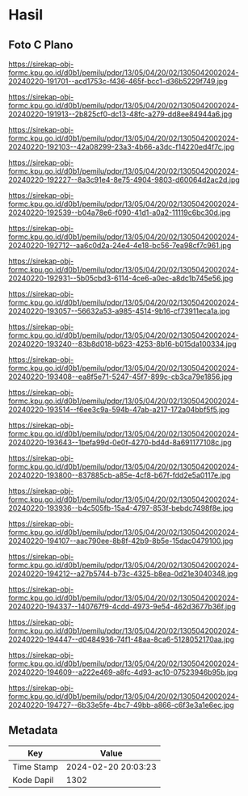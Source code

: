 # Hasil

## Foto C Plano

https://sirekap-obj-formc.kpu.go.id/d0b1/pemilu/pdpr/13/05/04/20/02/1305042002024-20240220-191701--acd1753c-f436-465f-bcc1-d36b5229f749.jpg

https://sirekap-obj-formc.kpu.go.id/d0b1/pemilu/pdpr/13/05/04/20/02/1305042002024-20240220-191913--2b825cf0-dc13-48fc-a279-dd8ee84944a6.jpg

https://sirekap-obj-formc.kpu.go.id/d0b1/pemilu/pdpr/13/05/04/20/02/1305042002024-20240220-192103--42a08299-23a3-4b66-a3dc-f14220ed4f7c.jpg

https://sirekap-obj-formc.kpu.go.id/d0b1/pemilu/pdpr/13/05/04/20/02/1305042002024-20240220-192227--8a3c91e4-8e75-4904-9803-d60064d2ac2d.jpg

https://sirekap-obj-formc.kpu.go.id/d0b1/pemilu/pdpr/13/05/04/20/02/1305042002024-20240220-192539--b04a78e6-f090-41d1-a0a2-11119c6bc30d.jpg

https://sirekap-obj-formc.kpu.go.id/d0b1/pemilu/pdpr/13/05/04/20/02/1305042002024-20240220-192712--aa6c0d2a-24e4-4e18-bc56-7ea98cf7c961.jpg

https://sirekap-obj-formc.kpu.go.id/d0b1/pemilu/pdpr/13/05/04/20/02/1305042002024-20240220-192931--5b05cbd3-6114-4ce6-a0ec-a8dc1b745e56.jpg

https://sirekap-obj-formc.kpu.go.id/d0b1/pemilu/pdpr/13/05/04/20/02/1305042002024-20240220-193057--56632a53-a985-4514-9b16-cf73911eca1a.jpg

https://sirekap-obj-formc.kpu.go.id/d0b1/pemilu/pdpr/13/05/04/20/02/1305042002024-20240220-193240--83b8d018-b623-4253-8b16-b015da100334.jpg

https://sirekap-obj-formc.kpu.go.id/d0b1/pemilu/pdpr/13/05/04/20/02/1305042002024-20240220-193408--ea8f5e71-5247-45f7-899c-cb3ca79e1856.jpg

https://sirekap-obj-formc.kpu.go.id/d0b1/pemilu/pdpr/13/05/04/20/02/1305042002024-20240220-193514--f6ee3c9a-594b-47ab-a217-172a04bbf5f5.jpg

https://sirekap-obj-formc.kpu.go.id/d0b1/pemilu/pdpr/13/05/04/20/02/1305042002024-20240220-193643--1befa99d-0e0f-4270-bd4d-8a691177108c.jpg

https://sirekap-obj-formc.kpu.go.id/d0b1/pemilu/pdpr/13/05/04/20/02/1305042002024-20240220-193800--837885cb-a85e-4cf8-b67f-fdd2e5a0117e.jpg

https://sirekap-obj-formc.kpu.go.id/d0b1/pemilu/pdpr/13/05/04/20/02/1305042002024-20240220-193936--b4c505fb-15a4-4797-853f-bebdc7498f8e.jpg

https://sirekap-obj-formc.kpu.go.id/d0b1/pemilu/pdpr/13/05/04/20/02/1305042002024-20240220-194107--aac790ee-8b8f-42b9-8b5e-15dac0479100.jpg

https://sirekap-obj-formc.kpu.go.id/d0b1/pemilu/pdpr/13/05/04/20/02/1305042002024-20240220-194212--a27b5744-b73c-4325-b8ea-0d21e3040348.jpg

https://sirekap-obj-formc.kpu.go.id/d0b1/pemilu/pdpr/13/05/04/20/02/1305042002024-20240220-194337--140767f9-4cdd-4973-9e54-462d3677b36f.jpg

https://sirekap-obj-formc.kpu.go.id/d0b1/pemilu/pdpr/13/05/04/20/02/1305042002024-20240220-194447--d0484936-74f1-48aa-8ca6-5128052170aa.jpg

https://sirekap-obj-formc.kpu.go.id/d0b1/pemilu/pdpr/13/05/04/20/02/1305042002024-20240220-194609--a222e469-a8fc-4d93-ac10-07523946b95b.jpg

https://sirekap-obj-formc.kpu.go.id/d0b1/pemilu/pdpr/13/05/04/20/02/1305042002024-20240220-194727--6b33e5fe-4bc7-49bb-a866-c6f3e3a1e6ec.jpg


## Metadata

| Key        | Value               |
| ---------- | ------------------- |
| Time Stamp | 2024-02-20 20:03:23 |
| Kode Dapil | 1302                |



